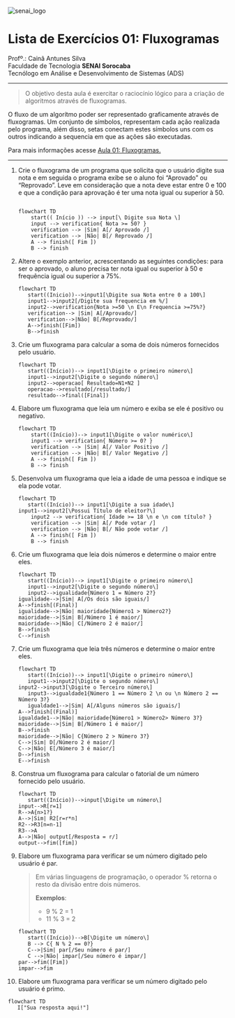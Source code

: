 ![senai_logo](https://transparencia.sp.senai.br/Content/img/logo-senai.png)

# Lista de Exercícios 01: Fluxogramas

Profº.: Cainã Antunes Silva  
Faculdade de Tecnologia **SENAI Sorocaba**  
Tecnólogo em Análise e Desenvolvimento de Sistemas (ADS)
___


> O objetivo desta aula é exercitar o raciocínio lógico para a criação de algoritmos através de fluxogramas.  

O fluxo de um algorítmo poder ser representado graficamente através de fluxogramas. Um conjunto de símbolos, representam cada ação realizada pelo programa, além disso, setas conectam estes símbolos uns com os outros indicando a sequencia em que as ações são executadas.

Para mais informações acesse [Aula 01: Fluxogramas.](https://www.notion.so/cainaantunes/Aula-01-Fluxogramas-188bde521b3b80de90f7dbd9407af71e)

***

1. Crie o fluxograma de um programa que solicita que o usuário digite sua nota e em seguida o programa exibe se o aluno foi “Aprovado” ou “Reprovado”. Leve em consideração que a nota deve estar entre 0 e 100 e que a condição para aprovação é ter uma nota igual ou superior à 50.
   
    ```mermaid
   
    flowchart TD
        start(( Início )) --> input[\ Digite sua Nota \]
        input --> verification{ Nota >= 50? }
        verification --> |Sim| A[/ Aprovado /]
        verification --> |Não| B[/ Reprovado /]
        A --> finish([ Fim ])
        B --> finish
    ```
   
2. Altere o exemplo anterior, acrescentando as seguintes condições: para ser o aprovado, o aluno precisa
ter nota igual ou superior à 50 e frequência igual ou superior a 75%.
   
   ```mermaid
   flowchart TD
      start((Inicio))-->input1[\Digite sua Nota entre 0 a 100\]
      input1-->input2[/Digite sua frequencia em %/]
      input2-->verification{Nota >=50 \n E\n Frequencia >=75%?}
      verification--> |Sim| A[/Aprovado/]
      verification-->|Não| B[/Reprovado/]
      A-->finish([Fim])
      B-->finish
   ```
   
3. Crie um fluxograma para calcular a soma de dois números fornecidos pelo usuário.
   
   ```mermaid
   flowchart TD
      start((Início))--> input1[\Digite o primeiro número\]
      input1-->input2[\Digite o segundo número\]
      input2-->operacao[ Resultado=N1+N2 ]
      operacao-->resultado[/resultado/]
      resultado-->final([Final])
   ```
   
4. Elabore um fluxograma que leia um número e exiba se ele é positivo ou negativo.
   
   ```mermaid
   flowchart TD
       start((Início))--> input1[\Digite o valor numérico\]
       input1 --> verification{ Número >= 0? }
       verification --> |Sim| A[/ Valor Positivo /]
       verification --> |Não| B[/ Valor Negativo /]
       A --> finish([ Fim ])
       B --> finish
   ```
   
5. Desenvolva um fluxograma que leia a idade de uma pessoa e indique se ela pode votar.
   
   ```mermaid
   flowchart TD
      start((Início))--> input1[\Digite a sua idade\]
   input1-->input2[\Possui Título de eleitor?\]
       input2 --> verification{ Idade >= 18 \n e \n com título? }
       verification --> |Sim| A[/ Pode votar /]
       verification --> |Não| B[/ Não pode votar /]
       A --> finish([ Fim ])
       B --> finish
   ```
   
6. Crie um fluxograma que leia dois números e determine o maior entre eles.
   
   ```mermaid
   flowchart TD
      start((Início))--> input1[\Digite o primeiro número\]
      input1-->input2[\Digite o segundo número\]
      input2-->igualidade{Número 1 = Número 2?}
   igualidade-->|Sim| A[/Os dois são iguais/]
   A-->finish[(Final)]
   igualidade-->|Não| maioridade{Número1 > Número2?}
   maioridade-->|Sim| B[/Número 1 é maior/]
   maioridade-->|Não| C[/Número 2 é maior/]
   B-->finish
   C-->finish
   ```
   
7. Crie um fluxograma que leia três números e determine o maior entre eles.
   
   ```mermaid
   flowchart TD
      start((Início))--> input1[\Digite o primeiro número\]
      input1-->input2[\Digite o segundo número\]
   input2-->input3[\Digite o Terceiro número\]
      input3-->igualdade1{Número 1 == Número 2 \n ou \n Número 2 == Número 3?}
      igualdade1-->|Sim| A[/Alguns números são iguais/]
   A-->finish[(Final)]
   igualdade1-->|Não| maioridade{Número1 > Número2> Número 3?}
   maioridade-->|Sim| B[/Número 1 é maior/]
   B-->finish
   maioridade-->|Não| C{Número 2 > Número 3?}
   C-->|Sim| D[/Número 2 é maior/]
   C-->|Não| E[/Número 3 é maior/]
   D-->finish
   E-->finish
   ```
   
8. Construa um fluxograma para calcular o fatorial de um número fornecido pelo usuário.
   
   ```mermaid
   flowchart TD
      start((Início))-->input[\Digite um número\]
   input-->R[r=1]
   R-->A{n>1?}
   A-->|Sim| R2[r=r*n]
   R2-->R3[n=n-1]
   R3-->A
   A-->|Não| output[/Resposta = r/]
   output-->fim([fim])
   ```
   
9. Elabore um fluxograma para verificar se um número digitado pelo usuário é par.
   
   > Em várias linguagens de programação, o operador % retorna o resto da divisão entre dois números.    
   > 
   >**Exemplos**:  
   > - 9 % 2 = 1  
   > - 11 % 3 = 2
   
   ```mermaid
   flowchart TD
      start((Início))-->B[\Digite um número\]
      B --> C{ N % 2 == 0?}
      C-->|Sim| par[/Seu número é par/]
      C -->|Não| impar[/Seu número é impar/]
   par-->fim([Fim])
   impar-->fim
   ```
   
10. Elabore um fluxograma para verificar se um número digitado pelo usuário é primo.
   
   ```mermaid
   flowchart TD
      I["Sua resposta aqui!"]
   ```